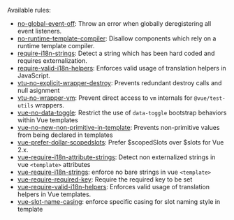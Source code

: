 <!--
 This file is generated, please run `yarn update` after adding or renaming a rule
-->

Available rules:

- [no-global-event-off](./rules/no-global-event-off.md): Throw an error when globally deregistering all event listeners.
- [no-runtime-template-compiler](./rules/no-runtime-template-compiler.md): Disallow components which rely on a runtime template compiler.
- [require-i18n-strings](./rules/require-i18n-strings.md): Detect a string which has been hard coded and requires externalization.
- [require-valid-i18n-helpers](./rules/require-valid-i18n-helpers.md): Enforces valid usage of translation helpers in JavaScript.
- [vtu-no-explicit-wrapper-destroy](./rules/vtu-no-explicit-wrapper-destroy.md): Prevents redundant destroy calls and null asignment
- [vtu-no-wrapper-vm](./rules/vtu-no-wrapper-vm.md): Prevent direct access to `vm` internals for `@vue/test-utils` wrappers.
- [vue-no-data-toggle](./rules/vue-no-data-toggle.md): Restrict the use of `data-toggle` bootstrap behaviors within Vue templates
- [vue-no-new-non-primitive-in-template](./rules/vue-no-new-non-primitive-in-template.md): Prevents non-primitive values from being declared in templates
- [vue-prefer-dollar-scopedslots](./rules/vue-prefer-dollar-scopedslots.md): Prefer $scopedSlots over $slots for Vue 2.x.
- [vue-require-i18n-attribute-strings](./rules/vue-require-i18n-attribute-strings.md): Detect non externalized strings in vue `<template>` attributes
- [vue-require-i18n-strings](./rules/vue-require-i18n-strings.md): enforce no bare strings in vue `<template>`
- [vue-require-required-key](./rules/vue-require-required-key.md): Require the required key to be set
- [vue-require-valid-i18n-helpers](./rules/vue-require-valid-i18n-helpers.md): Enforces valid usage of translation helpers in Vue templates.
- [vue-slot-name-casing](./rules/vue-slot-name-casing.md): enforce specific casing for slot naming style in template
